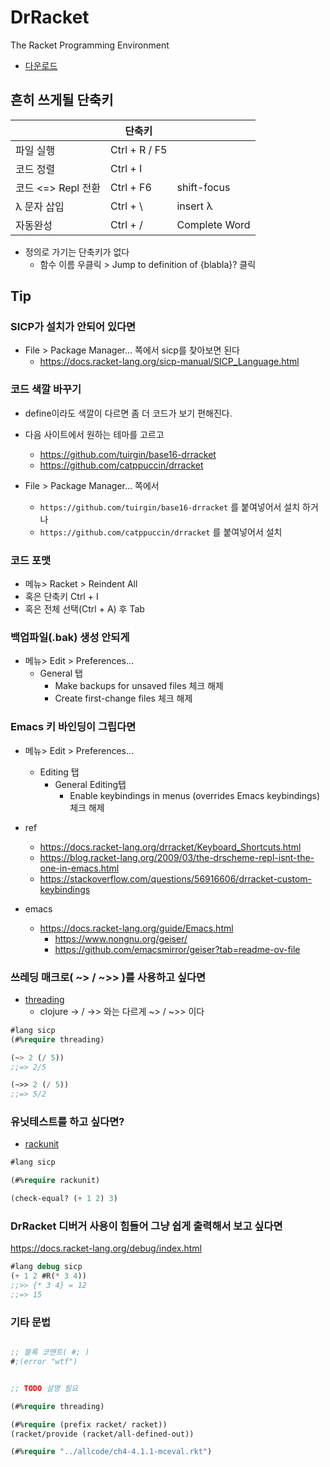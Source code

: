 # DrRacket

The Racket Programming Environment

- [다운로드](https://download.racket-lang.org/)

## 흔히 쓰게될 단축키

|                    | 단축키         |               |
| ------------------ | -------------- | ------------- |
| 파일 실행          | Ctrl + R  / F5 |               |
| 코드 정렬          | Ctrl + I       |               |
| 코드 <=> Repl 전환 | Ctrl + F6      | shift-focus   |
| λ 문자 삽입        | Ctrl + \       | insert λ      |
| 자동완성           | Ctrl + /       | Complete Word |

- 정의로 가기는 단축키가 없다
  - 함수 이름 우클릭 > Jump to definition of {blabla}? 클릭

## Tip

### SICP가 설치가 안되어 있다면

- File > Package Manager... 쪽에서 sicp를 찾아보면 된다
  - <https://docs.racket-lang.org/sicp-manual/SICP_Language.html>

### 코드 색깔 바꾸기

- define이라도 색깔이 다르면 좀 더 코드가 보기 편해진다.
- 다음 사이트에서 원하는 테마를 고르고
  - <https://github.com/tuirgin/base16-drracket>
  - <https://github.com/catppuccin/drracket>

- File > Package Manager... 쪽에서
  - `https://github.com/tuirgin/base16-drracket` 를 붙여넣어서 설치 하거나
  - `https://github.com/catppuccin/drracket` 를 붙여넣어서 설치

### 코드 포맷

- 메뉴> Racket > Reindent All
- 혹은 단축키 Ctrl + I
- 혹은 전체 선택(Ctrl + A) 후 Tab

### 백업파일(.bak) 생성 안되게

- 메뉴> Edit > Preferences...
  - General 탭
    - Make backups for unsaved files 체크 해제
    - Create first-change files 체크 해제

### Emacs 키 바인딩이 그립다면

- 메뉴> Edit > Preferences...
  - Editing 탭
    - General Editing탭
      - Enable keybindings in menus (overrides Emacs keybindings) 체크 해제
- ref
  - <https://docs.racket-lang.org/drracket/Keyboard_Shortcuts.html>
  - <https://blog.racket-lang.org/2009/03/the-drscheme-repl-isnt-the-one-in-emacs.html>
  - <https://stackoverflow.com/questions/56916606/drracket-custom-keybindings>

- emacs
  - <https://docs.racket-lang.org/guide/Emacs.html>
    - <https://www.nongnu.org/geiser/>
    - <https://github.com/emacsmirror/geiser?tab=readme-ov-file>

### 쓰레딩 매크로( ~> / ~>> )를 사용하고 싶다면

- [threading](https://github.com/lexi-lambda/threading)
  - clojure -> / ->> 와는 다르게 ~> / ~>> 이다

``` lisp
#lang sicp
(#%require threading)

(~> 2 (/ 5))
;;=> 2/5

(~>> 2 (/ 5))
;;=> 5/2
```

### 유닛테스트를 하고 싶다면?

- [rackunit](https://docs.racket-lang.org/rackunit/)

``` lisp
#lang sicp

(#%require rackunit)

(check-equal? (+ 1 2) 3)
```

### DrRacket 디버거 사용이 힘들어 그냥 쉽게 출력해서 보고 싶다면

https://docs.racket-lang.org/debug/index.html


``` lisp
#lang debug sicp
(+ 1 2 #R(* 3 4))
;;>> {* 3 4} = 12
;;=> 15
```

### 기타 문법

``` lisp

;; 블록 코맨트( #; )
#;(error "wtf")


;; TODO 설명 필요

(#%require threading)

(#%require (prefix racket/ racket))
(racket/provide (racket/all-defined-out))

(#%require "../allcode/ch4-4.1.1-mceval.rkt")
```
